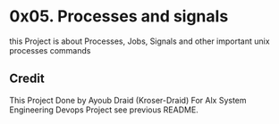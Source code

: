 # 0x05. Processes and signals

this Project is about Processes, Jobs, Signals and other important unix processes commands


## Credit
This Project Done by Ayoub Draid (Kroser-Draid) For Alx System Engineering Devops Project see previous README.
